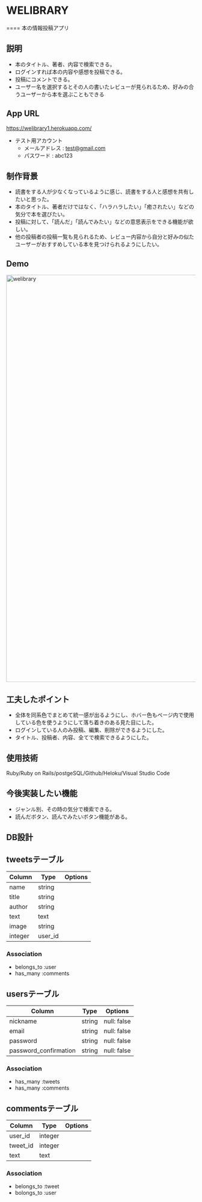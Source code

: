 
# WELIBRARY
====
本の情報投稿アプリ

## 説明
- 本のタイトル、著者、内容で検索できる。
- ログインすれば本の内容や感想を投稿できる。
- 投稿にコメントできる。
- ユーザー名を選択するとその人の書いたレビューが見られるため、好みの合うユーザーから本を選ぶこともできる

## App URL
https://welibrary1.herokuapp.com/

- テスト用アカウント
  - メールアドレス : test@gmail.com
  - パスワード : abc123

## 制作背景
- 読書をする人が少なくなっているように感じ、読書をする人と感想を共有したいと思った。
- 本のタイトル、著者だけではなく、「ハラハラしたい」「癒されたい」などの気分で本を選びたい。
- 投稿に対して、「読んだ」「読んでみたい」などの意思表示をできる機能が欲しい。
- 他の投稿者の投稿一覧も見られるため、レビュー内容から自分と好みの似たユーザーがおすすめしている本を見つけられるようにしたい。

## Demo
<img width="1084" alt="welibrary" src="https://user-images.githubusercontent.com/67994393/92256199-61f13600-ef0e-11ea-8d56-d12b37996a6f.png">

## 工夫したポイント
- 全体を同系色でまとめて統一感が出るようにし、ホバー色もページ内で使用している色を使うようにして落ち着きのある見た目にした。
- ログインしている人のみ投稿、編集、削除ができるようにした。
- タイトル、投稿者、内容、全てで検索できるようにした。

## 使用技術
Ruby/Ruby on Rails/postgeSQL/Github/Heloku/Visual Studio Code

## 今後実装したい機能
- ジャンル別、その時の気分で検索できる。
- 読んだボタン、読んでみたいボタン機能がある。

## DB設計
## tweetsテーブル
|Column|Type|Options|
|------|----|-------|
|name|string|
|title|string|
|author|string|
|text|text|
|image|string|
|integer|user_id|
### Association
- belongs_to :user
- has_many :comments

## usersテーブル
|Column|Type|Options|
|------|----|-------|
|nickname|string|null: false|
|email|string|null: false|
|password|string|null: false|
|password_confirmation|string|null: false|
### Association
- has_many :tweets
- has_many :comments

## commentsテーブル
|Column|Type|Options|
|------|----|-------|
|user_id|integer|
|tweet_id|integer|
|text|text|
### Association
- belongs_to :tweet
- bolongs_to :user
